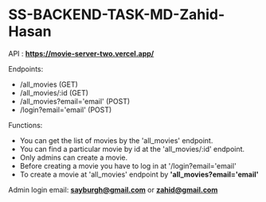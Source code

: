 # SS-BACKEND-TASK-MD-Zahid-Hasan
API : **https://movie-server-two.vercel.app/**

Endpoints:

  * /all_movies (GET)
  * /all_movies/:id  (GET)
  * /all_movies?email='email' (POST)
  * /login?email='email' (POST)

Functions:
* You can get the list of movies by the 'all_movies' endpoint.
* You can find a particular movie by id at the 'all_movies/:id' endpoint.
* Only admins can create a movie.
* Before creating a movie you have to log in at '/login?email='email'
* To create a movie at 'all_movies' endpoint by **'all_movies?email='email'**

Admin login email: **sayburgh@gmail.com** or **zahid@gmail.com**

